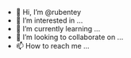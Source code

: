 - 👋 Hi, I’m @rubentey
- 👀 I’m interested in ...
- 🌱 I’m currently learning ...
- 💞️ I’m looking to collaborate on ...
- 📫 How to reach me ...

<!---
rubentey/rubentey is a ✨ special ✨ repository because its `README.md` (this file) appears on your GitHub profile.
You can click the Preview link to take a look at your changes.
--->
